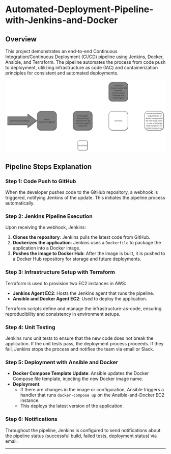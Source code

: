 # Automated-Deployment-Pipeline-with-Jenkins-and-Docker

## Overview
This project demonstrates an end-to-end Continuous Integration/Continuous Deployment (CI/CD) pipeline using Jenkins, Docker, Ansible, and Terraform. The pipeline automates the process from code push to deployment, utilizing infrastructure as code (IAC) and containerization principles for consistent and automated deployments.

![Image](pipeline-image.png)


## Pipeline Steps Explanation


### Step 1: Code Push to GitHub

When the developer pushes code to the GitHub repository, a webhook is triggered, notifying Jenkins of the update. This initiates the pipeline process automatically.



### Step 2: Jenkins Pipeline Execution

Upon receiving the webhook, Jenkins:
1. **Clones the repository**: Jenkins pulls the latest code from GitHub.
2. **Dockerizes the application**: Jenkins uses a `Dockerfile` to package the application into a Docker image.
3. **Pushes the image to Docker Hub**: After the image is built, it is pushed to a Docker Hub repository for storage and future deployments.



### Step 3: Infrastructure Setup with Terraform

Terraform is used to provision two EC2 instances in AWS:
- **Jenkins Agent EC2**: Hosts the Jenkins agent that runs the pipeline.
- **Ansible and Docker Agent EC2**: Used to deploy the application.

Terraform scripts define and manage the infrastructure-as-code, ensuring reproducibility and consistency in environment setups.



### Step 4: Unit Testing

Jenkins runs unit tests to ensure that the new code does not break the application. If the unit tests pass, the deployment process proceeds. If they fail, Jenkins stops the process and notifies the team via email or Slack.



### Step 5: Deployment with Ansible and Docker

- **Docker Compose Template Update**: Ansible updates the Docker Compose file template, injecting the new Docker image name.
- **Deployment**: 
   - If there are changes in the image or configuration, Ansible triggers a handler that runs `docker-compose up` on the Ansible-and-Docker EC2 instance.
   - This deploys the latest version of the application.



### Step 6: Notifications

Throughout the pipeline, Jenkins is configured to send notifications about the pipeline status (successful build, failed tests, deployment status) via email.

---



